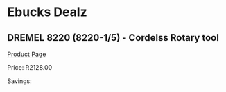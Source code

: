 
# Ebucks Dealz
## DREMEL 8220 (8220-1/5) - Cordelss Rotary tool
[Product Page](https://www.ebucks.com/web/shop/productSelected.do?prodId=1199798533&catId=336131644)

Price: R2128.00

Savings: 


	